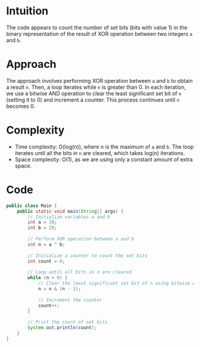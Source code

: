 # Intuition
The code appears to count the number of set bits (bits with value 1) in the binary representation of the result of XOR operation between two integers `a` and `b`.

# Approach
The approach involves performing XOR operation between `a` and `b` to obtain a result `n`. Then, a loop iterates while `n` is greater than 0. In each iteration, we use a bitwise AND operation to clear the least significant set bit of `n` (setting it to 0) and increment a counter. This process continues until `n` becomes 0.

# Complexity
- Time complexity: O(log(n)), where n is the maximum of `a` and `b`. The loop iterates until all the bits in `n` are cleared, which takes log(n) iterations.
- Space complexity: O(1), as we are using only a constant amount of extra space.

# Code
```java
public class Main {
    public static void main(String[] args) {
        // Initialize variables a and b
        int a = 10;
        int b = 20;
        
        // Perform XOR operation between a and b
        int n = a ^ b;
        
        // Initialize a counter to count the set bits
        int count = 0;
        
        // Loop until all bits in n are cleared
        while (n > 0) {
            // Clear the least significant set bit of n using bitwise AND operation
            n = n & (n - 1);
            
            // Increment the counter
            count++;
        }
        
        // Print the count of set bits
        System.out.println(count);
    }
}
